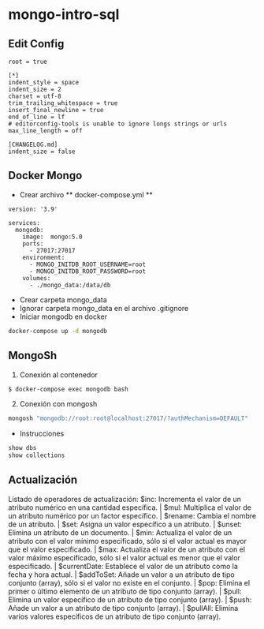 # mongo-intro-sql

## Edit Config
```
root = true

[*]
indent_style = space
indent_size = 2
charset = utf-8
trim_trailing_whitespace = true
insert_final_newline = true
end_of_line = lf
# editorconfig-tools is unable to ignore longs strings or urls
max_line_length = off

[CHANGELOG.md]
indent_size = false
```
## Docker Mongo

* Crear archivo ** docker-compose.yml **
```
version: '3.9'

services:
  mongodb:
    image:  mongo:5.0
    ports:
      - 27017:27017
    environment:
      - MONGO_INITDB_ROOT_USERNAME=root
      - MONGO_INITDB_ROOT_PASSWORD=root
    volumes:
      - ./mongo_data:/data/db
```      
* Crear carpeta mongo_data
* Ignorar carpeta mongo_data en el archivo .gitignore
* Iniciar mongodb en docker
```sh
docker-compose up -d mongodb
```

## MongoSh

1. Conexión al contenedor
```sh
$ docker-compose exec mongodb bash
```
2. Conexión con mongosh
```sh
mongosh "mongodb://root:root@localhost:27017/?authMechanism=DEFAULT"
```

* Instrucciones 
```sh
show dbs
show collections
```

## Actualización 

Listado de operadores de actualización:
$inc: Incrementa el valor de un atributo numérico en una cantidad específica.
|
$mul: Multiplica el valor de un atributo numérico por un factor específico.
|
$rename: Cambia el nombre de un atributo.
|
$set: Asigna un valor específico a un atributo.
|
$unset: Elimina un atributo de un documento.
|
$min: Actualiza el valor de un atributo con el valor mínimo especificado, sólo si el valor actual es mayor que el valor especificado.
|
$max: Actualiza el valor de un atributo con el valor máximo especificado, sólo si el valor actual es menor que el valor especificado.
|
$currentDate: Establece el valor de un atributo como la fecha y hora actual.
|
$addToSet: Añade un valor a un atributo de tipo conjunto (array), sólo si el valor no existe en el conjunto.
|
$pop: Elimina el primer o último elemento de un atributo de tipo conjunto (array).
|
$pull: Elimina un valor específico de un atributo de tipo conjunto (array).
|
$push: Añade un valor a un atributo de tipo conjunto (array).
|
$pullAll: Elimina varios valores específicos de un atributo de tipo conjunto (array).